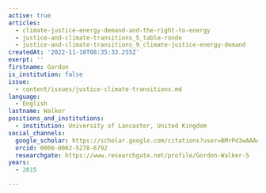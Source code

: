 ```yaml
---
active: true
articles:
  - climate-justice-energy-demand-and-the-right-to-energy
  - justice-and-climate-transitions_5_table-ronde
  - justice-and-climate-transitions_9_climate-justice-energy-demand
createdAt: '2022-11-10T08:35:33.255Z'
exerpt: ''
firstname: Gordon
is_institution: false
issue:
  - content/issues/justice-climate-transitions.md
language:
  - English
lastname: Walker
positions_and_institutions:
  - institution: University of Lancaster, United Kingdom
social_channels:
  google_scholar: https://scholar.google.com/citations?user=BMrPd3wAAAAJ&hl=en
  orcid: 0000-0002-5278-6792
  researchgate: https://www.researchgate.net/profile/Gordon-Walker-5
years:
  - 2015

---
```

